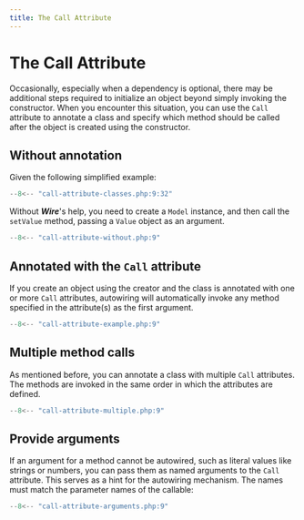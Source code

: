 ```yaml
---
title: The Call Attribute
---
```

The Call Attribute
==================

Occasionally, especially when a dependency is optional, there may be additional
steps required to initialize an object beyond simply invoking the constructor.
When you encounter this situation, you can use the `Call` attribute to annotate
a class and specify which method should be called after the object is created
using the constructor.

Without annotation
------------------

Given the following simplified example:

```php
--8<-- "call-attribute-classes.php:9:32"
```

Without ***Wire***'s help, you need to create a `Model` instance, and then call
the `setValue` method, passing a `Value` object as an argument.

```php
--8<-- "call-attribute-without.php:9"
```

Annotated with the `Call` attribute
-----------------------------------

If you create an object using the creator and the class is annotated with one
or more `Call` attributes, autowiring will automatically invoke any method
specified in the attribute(s) as the first argument.


```php
--8<-- "call-attribute-example.php:9"
```

Multiple method calls
---------------------

As mentioned before, you can annotate a class with multiple `Call` attributes.
The methods are invoked in the same order in which the attributes are defined.

```php
--8<-- "call-attribute-multiple.php:9"
```

Provide arguments
-----------------

If an argument for a method cannot be autowired, such as literal values like
strings or numbers, you can pass them as named arguments to the `Call`
attribute. This serves as a hint for the autowiring mechanism. The names must
match the parameter names of the callable:

```php
--8<-- "call-attribute-arguments.php:9"
```
